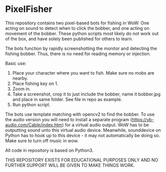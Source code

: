 # PixelFisher

This repository contains two pixel-based bots for fishing in WoW: One acting on sound to detect when to click the bobber, and one acting on movement of the bobber. These python scripts most likely do not work out of the box, and have solely been published for others to learn.

The bots function by rapidly screenshotting the monitor and detecting the fishing bobber. Thus, there is no need for reading memory or injection. 

Basic use:
1. Place your character where you want to fish. Make sure no mobs are nearby.
2. Place fishing key on 1.
3. Zoom in.
4. Take a screenshot, crop it to just include the bobber, name it bobber.jpg and place in same folder. See file in repo as example.
5. Run python script.


The bots use template matching with opencv2 to find the bobber. 
To use the audio version you will need to install a separate program (https://vb-audio.com/Cable/index.htm) for a virtual audio output. WoW has to be outputting sound unto this virtual audio device. Meanwhile, sounddevice on Python has to hook up to this device - it may not automatically be doing so. Make sure to turn off music in wow. 

All code in repository is based on Python3.

THIS REPOSITORY EXISTS FOR EDUCATIONAL PURPOSES ONLY AND NO FURTHER SUPPORT WILL BE GIVEN TO MAKE THINGS WORK.
